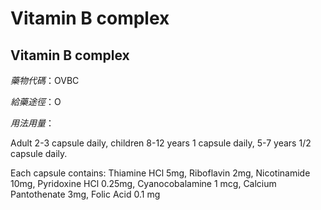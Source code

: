 # Vitamin B complex

## Vitamin B complex

*藥物代碼*：OVBC

*給藥途徑*：O

*用法用量*：

Adult 2-3 capsule daily, children 8-12 years 1 capsule daily, 5-7 years 1/2 capsule daily.

Each capsule contains:
Thiamine HCl 5mg, Riboflavin 2mg, Nicotinamide 10mg, Pyridoxine HCl 0.25mg, Cyanocobalamine 1 mcg, Calcium Pantothenate 3mg, Folic Acid 0.1 mg

